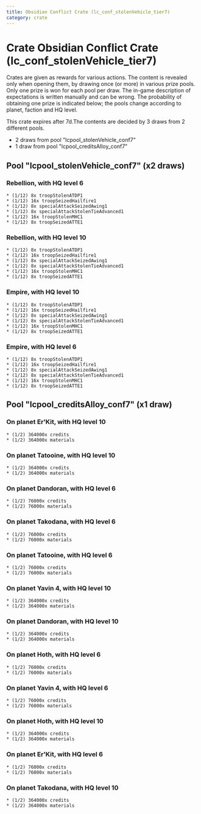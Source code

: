 ```yaml
---
title: Obsidian Conflict Crate (lc_conf_stolenVehicle_tier7)
category: crate
---
```


# Crate Obsidian Conflict Crate (lc_conf_stolenVehicle_tier7)

Crates are given as rewards for various actions. The content is revealed only when opening them, by drawing once (or more) in various prize pools. Only one prize is won for each pool per draw. The in-game description of expectations is written manually and can be wrong. The probability of obtaining one prize is indicated below; the pools change according to planet, faction and HQ level.

This crate expires after 7d.The contents are decided by 3 draws from 2 different pools.
  * 2 draws from pool "lcpool_stolenVehicle_conf7"
  * 1 draw from pool "lcpool_creditsAlloy_conf7"

## Pool "lcpool_stolenVehicle_conf7" (x2 draws)

### Rebellion, with HQ level 6

    * (1/12) 8x troopStolenATDP1
    * (1/12) 16x troopSeizedHailfire1
    * (1/12) 8x specialAttackSeizedAwing1
    * (1/12) 8x specialAttackStolenTieAdvanced1
    * (1/12) 16x troopStolenMHC1
    * (1/12) 8x troopSeizedATTE1

### Rebellion, with HQ level 10

    * (1/12) 8x troopStolenATDP1
    * (1/12) 16x troopSeizedHailfire1
    * (1/12) 8x specialAttackSeizedAwing1
    * (1/12) 8x specialAttackStolenTieAdvanced1
    * (1/12) 16x troopStolenMHC1
    * (1/12) 8x troopSeizedATTE1

### Empire, with HQ level 10

    * (1/12) 8x troopStolenATDP1
    * (1/12) 16x troopSeizedHailfire1
    * (1/12) 8x specialAttackSeizedAwing1
    * (1/12) 8x specialAttackStolenTieAdvanced1
    * (1/12) 16x troopStolenMHC1
    * (1/12) 8x troopSeizedATTE1

### Empire, with HQ level 6

    * (1/12) 8x troopStolenATDP1
    * (1/12) 16x troopSeizedHailfire1
    * (1/12) 8x specialAttackSeizedAwing1
    * (1/12) 8x specialAttackStolenTieAdvanced1
    * (1/12) 16x troopStolenMHC1
    * (1/12) 8x troopSeizedATTE1

## Pool "lcpool_creditsAlloy_conf7" (x1 draw)

### On planet Er'Kit, with HQ level 10

    * (1/2) 364000x credits
    * (1/2) 364000x materials

### On planet Tatooine, with HQ level 10

    * (1/2) 364000x credits
    * (1/2) 364000x materials

### On planet Dandoran, with HQ level 6

    * (1/2) 76000x credits
    * (1/2) 76000x materials

### On planet Takodana, with HQ level 6

    * (1/2) 76000x credits
    * (1/2) 76000x materials

### On planet Tatooine, with HQ level 6

    * (1/2) 76000x credits
    * (1/2) 76000x materials

### On planet Yavin 4, with HQ level 10

    * (1/2) 364000x credits
    * (1/2) 364000x materials

### On planet Dandoran, with HQ level 10

    * (1/2) 364000x credits
    * (1/2) 364000x materials

### On planet Hoth, with HQ level 6

    * (1/2) 76000x credits
    * (1/2) 76000x materials

### On planet Yavin 4, with HQ level 6

    * (1/2) 76000x credits
    * (1/2) 76000x materials

### On planet Hoth, with HQ level 10

    * (1/2) 364000x credits
    * (1/2) 364000x materials

### On planet Er'Kit, with HQ level 6

    * (1/2) 76000x credits
    * (1/2) 76000x materials

### On planet Takodana, with HQ level 10

    * (1/2) 364000x credits
    * (1/2) 364000x materials
